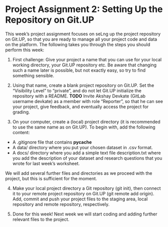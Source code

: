 # Project Assignment 2: Setting Up the Repository on Git.UP

This week’s project assignment focuses on seLng up the project repository on Git.UP, so that you are ready to manage all your project code and data on the platform. The following takes you through the steps you should perform this week:

1. First challenge: Give your project a name that you can use for your local working
directory, your Git.UP repository etc. Be aware that changing such a name later is
possible, but not exactly easy, so try to find something sensible.


2. Using that name, create a blank project repository on Git.UP. Set the “Visibility Level” to
“private”, and do not let Git.UP initialize the repository with a README. **TODO** Invite Akshay
Devkate (GitLab username devkate) as a member with role “Reporter”, so that he can
see your project, give feedback, and eventually access the project for grading.


3. On your computer, create a (local) project directory (it is recommended to use the same name as on Git.UP). To begin with, add the following content:
- A .gitignore file that contains __pycache__
- A data/ directory where you put your chosen dataset in .csv format.
- A docs/ directory where you add a simple text file description.txt where you add the description of your dataset and research questions that you wrote for last week’s worksheet.


We will add several further files and directories as we proceed with the project, but this is sufficient for the moment.


4. Make your local project directory a Git repository (git init), then connect it to your remote project repository on Git.UP (git remote add origin). Add, commit and push your project files to the staging area, local repository and remote repository, respectively.


5. Done for this week! Next week we will start coding and adding further relevant files to the project.